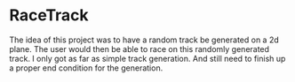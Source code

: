 # RaceTrack
The idea of this project was to have a random track be generated on a 2d plane. The user would then be able to race on this randomly generated track.
I only got as far as simple track generation. And still need to finish up a proper end condition for the generation.
